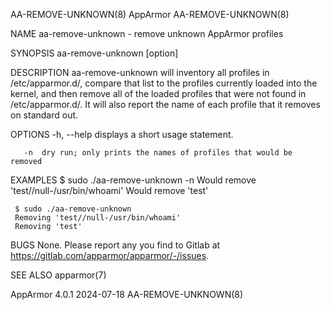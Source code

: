 AA-REMOVE-UNKNOWN(8)							   AppArmor							  AA-REMOVE-UNKNOWN(8)

NAME
       aa-remove-unknown - remove unknown AppArmor profiles

SYNOPSIS
       aa-remove-unknown [option]

DESCRIPTION
       aa-remove-unknown will inventory all profiles in /etc/apparmor.d/, compare that list to the profiles currently loaded into the kernel, and then remove
       all of the loaded profiles that were not found in /etc/apparmor.d/. It will also report the name of each profile that it removes on standard out.

OPTIONS
       -h, --help
	   displays a short usage statement.

       -n  dry run; only prints the names of profiles that would be removed

EXAMPLES
	 $ sudo ./aa-remove-unknown -n
	 Would remove 'test//null-/usr/bin/whoami'
	 Would remove 'test'

	 $ sudo ./aa-remove-unknown
	 Removing 'test//null-/usr/bin/whoami'
	 Removing 'test'

BUGS
       None. Please report any you find to Gitlab at <https://gitlab.com/apparmor/apparmor/-/issues>.

SEE ALSO
       apparmor(7)

AppArmor 4.0.1								  2024-07-18							  AA-REMOVE-UNKNOWN(8)
